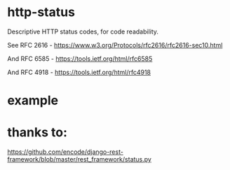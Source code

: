 # http-status
Descriptive HTTP status codes, for code readability.

See RFC 2616 - https://www.w3.org/Protocols/rfc2616/rfc2616-sec10.html

And RFC 6585 - https://tools.ietf.org/html/rfc6585

And RFC 4918 - https://tools.ietf.org/html/rfc4918



# example




# thanks to:

https://github.com/encode/django-rest-framework/blob/master/rest_framework/status.py

